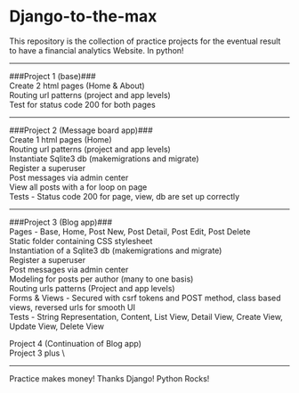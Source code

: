 # Django-to-the-max

This repository is the collection of practice projects for the eventual result to have a financial analytics Website. In python!
- - - -
###Project 1 (base)### \
  Create 2 html pages (Home & About) \
  Routing url patterns (project and app levels) \
  Test for status code 200 for both pages 
- - - -
###Project 2 (Message board app)### \
  Create 1 html pages (Home) \
  Routing url patterns (project and app levels) \
  Instantiate Sqlite3 db (makemigrations and migrate) \
  Register a superuser \
  Post messages via admin center \
  View all posts with a for loop on page \
  Tests - Status code 200 for page, view, db are set up correctly 
- - - -
###Project 3 (Blog app)### \
  Pages - Base, Home, Post New, Post Detail, Post Edit, Post Delete \
  Static folder containing CSS stylesheet \
  Instantiation of a Sqlite3 db (makemigrations and migrate) \
  Register a superuser \
  Post messages via admin center \
  Modeling for posts per author (many to one basis) \
  Routing urls patterns (Project and app levels) \
  Forms & Views - Secured with csrf tokens and POST method, class based views, reversed urls for smooth UI \
  Tests - String Representation, Content, List View, Detail View, Create View, Update View, Delete View 
  
Project 4 (Continuation of Blog app) \
  Project 3 plus \
  
  
  
  - - - -

Practice makes money!
Thanks Django!
Python Rocks!


